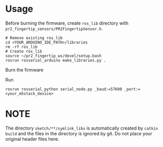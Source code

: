 # Usage

Before burning the firmware, create `ros_lib` directory with `pr2_fingertip_sensors/PR2FingertipSensor.h`.

```
# Remove existing ros_lib
cd <YOUR_ARDUINO_IDE_PATH>/libraries
rm -rf ros_lib
# Create ros_lib
source ~/pr2_fingertip_ws/devel/setup.bash
rosrun rosserial_arduino make_libraries.py .
```

Burn the firmware

Run

```
rosrun rosserial_python serial_node.py _baud:=57600 _port:=<your_m5stack_device>
```

# NOTE

The directory `sketch/**/symlink_libs` is automatically created by `catkin build` and the files in the directory is ignored by git. Do not place your original header files here.
